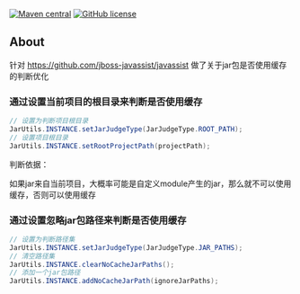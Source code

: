 [![Maven central](https://img.shields.io/maven-central/v/io.github.FlyJingFish.javassist/javassist)](https://central.sonatype.com/namespace/io.github.FlyJingFish.javassist)
[![GitHub license](https://img.shields.io/github/license/FlyJingFish/AndroidAOPPlugin.svg)](https://github.com/FlyJingFish/javassist/blob/master/LICENSE)
## About

针对 https://github.com/jboss-javassist/javassist 做了关于jar包是否使用缓存的判断优化

### 通过设置当前项目的根目录来判断是否使用缓存
```java
// 设置为判断项目根目录
JarUtils.INSTANCE.setJarJudgeType(JarJudgeType.ROOT_PATH);
// 设置项目根目录
JarUtils.INSTANCE.setRootProjectPath(projectPath);
```

判断依据：

如果jar来自当前项目，大概率可能是自定义module产生的jar，那么就不可以使用缓存，否则可以使用缓存

### 通过设置忽略jar包路径来判断是否使用缓存
```java
// 设置为判断路径集
JarUtils.INSTANCE.setJarJudgeType(JarJudgeType.JAR_PATHS);
// 清空路径集
JarUtils.INSTANCE.clearNoCacheJarPaths();
// 添加一个jar包路径
JarUtils.INSTANCE.addNoCacheJarPath(ignoreJarPaths);
```